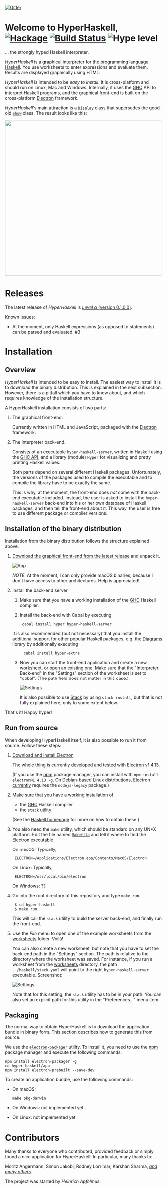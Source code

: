 [![Gitter](https://img.shields.io/gitter/room/HyperHaskell/Lobby.svg)](https://gitter.im/HyperHaskell/Lobby)

# Welcome to HyperHaskell, [![Hackage](https://img.shields.io/hackage/v/hyper-haskell-server.svg)](https://hackage.haskell.org/package/hyper-haskell-server) [![Build Status](https://travis-ci.org/HeinrichApfelmus/hyper-haskell.svg?branch=master)](http://travis-ci.org/HeinrichApfelmus/hyper-haskell) ![Hype level](https://img.shields.io/badge/hype-level_%CE%B1-ee40bb.svg)


… the strongly hyped Haskell interpreter.

*HyperHaskell* is a graphical interpreter for the programming language [Haskell][]. You use worksheets to enter expressions and evaluate them. Results are displayed graphically using HTML.

*HyperHaskell* is intended to be *easy to install*. It is cross-platform and should run on Linux, Mac and Windows. Internally, it uses the [GHC][] API to interpret Haskell programs, and the graphical front-end is built on the cross-platform [Electron][] framework.

*HyperHaskell*'s main attraction is a [`Display`][display] class that supersedes the good old [`Show`][show] class. The result looks like this:

  <img src="docs/screenshots/worksheet-diagrams.png" height="500">

# Releases

The latest release of *HyperHaskell* is [*Level α* (version 0.1.0.0)](../../releases/tag/v0.1.0.0).

Known Issues:

* At the moment, only Haskell expressions (as opposed to statements) can be parsed and evaluated. #3

  [haskell]: https://haskell.org
  [show]: http://hackage.haskell.org/package/base/docs/Prelude.html#t:Show
  [display]: https://hackage.haskell.org/package/hyper/docs/Hyper.html#t:Display
  [ghc]: https://www.haskell.org/ghc/
  [electron]: http://electron.atom.io/
  [stack]: https://www.haskellstack.org
  [release]: ../../releases

# Installation
## Overview

*HyperHaskell* is intended to be easy to install. The easiest way to install it is to download the binary distribution. This is explained in the next subsection. However, there is a pitfall which you have to know about, and which requires knowledge of the installation structure.

A HyperHaskell installation consists of two parts:

1. The graphical front-end.

    Currently written in HTML and JavaScript, packaged with the [Electron][] framework.

2. The interpreter back-end.

    Consists of an executable `hyper-haskell-server`,
    written in Haskell using the [GHC API][ghc],
    and a library (module) `Hyper` for visualizing and pretty printing Haskell values.

    Both parts depend on several different Haskell packages.
    Unfortunately, the versions of the packages used to compile the executable
    and to compile the library have to be exactly the same.

    This is why, at the moment,
    the front-end does *not* come with the back-end executable included.
    Instead, the user is asked to install the `hyper-haskell-server` back-end
    into his or her own database of Haskell packages,
    and then tell the front-end about it.
    This way, the user is free to use different package or compiler versions.

## Installation of the binary distribution

Installation from the binary distribution follows the structure explained above.

1. [Download the graphical front-end from the latest release][release] and unpack it.

    ![App](docs/screenshots/app-osx.png)

    *NOTE*: At the moment, I can only provide macOS binaries, because I don't have access to other architectures. Help is appreciated!

2. Install the back-end server

    1. Make sure that you have a working installation of the [GHC][] Haskell compiler.

    2. Install the back-end with Cabal by executing

            cabal install hyper hyper-haskell-server

      It is also recommended (but not necessary) that you install the additional
      support for other popular Haskell packages, e.g. the [Diagrams][] library by
      additionally executing

            cabal install hyper-extra

    3. Now you can start the front-end application and create a new worksheet, or open an existing one. Make sure that the "Interpreter Back-end" in the "Settings" section of the worksheet is set to "cabal". (The path field does not matter in this case.)

        ![Settings](docs/screenshots/settings-back-end-cabal.png)

        It is also possible to use [Stack][] by using `stack install`, but that is not fully explained here, only to some extent below.

That's it! Happy hyper!

  [diagrams]: https://github.com/diagrams

## Run from source

When developing HyperHaskell itself, it is also possible to run it from source. Follow these steps:

1. [Download and install Electron](http://electron.atom.io/releases/)

    The whole thing is currently developed and tested with Electron v1.4.13.
    
    (If you use the [npm][] package manager, you can install with `npm install electron@1.4.13 -g`.
    On Debian-based Linux distributions, Electron [currently](https://github.com/electron-userland/electron-prebuilt/issues/70#issuecomment-192520913) requires the `nodejs-legacy` package.)

2. Make sure that you have a working installation of
    * the [GHC][] Haskell compiler
    * the [`stack`][stack] utility

    (See the [Haskell homepage][haskell] for more on how to obtain these.)

3. You also need the `make` utility, which should be standard on any UN*X platform. Edit the file named [`Makefile`](Makefile) and tell it where to find the Electron executable

    On macOS: Typically,

        ELECTRON=/Applications/Electron.app/Contents/MacOS/Electron

    On Linux: Typically,
    
        ELECTRON=/usr/local/bin/electron

    On Windows: ??

4. Go into the root directory of this repository and type `make run`.

        $ cd hyper-haskell
        $ make run

    This will call the `stack` utility to build the server back-end,
    and finally run the front-end.

5. Use the *File* menu to open one of the example worksheets from the [worksheets](worksheets/) folder. Voilà!

    You can also create a new worksheet, but note that you have to set the back-end path in the "Settings" section. The path is relative to the directory where the worksheet was saved. For instance, if you run a worksheet from the [worksheets](worksheets/) directory, the path `../haskell/stack.yaml` will point to the right `hyper-haskell-server` executable. Screenshot:

    ![Settings](docs/screenshots/settings-back-end-stack.png)

    Note that for this setting, the `stack` utility has to be in your path. You can also set an explicit path for this utility in the "Preferences…" menu item.


## Packaging

The normal way to obtain HyperHaskell is to download the application bundle in binary form. This section describes how to generate this from source.

We use the [`electron-packager`][pkg] utility. To install it, you need to use the [npm][] package manager and execute the following commands:

    npm install electron-packager -g
    cd hyper-haskell/app
    npm install electron-prebuilt --save-dev

To create an application bundle, use the following commands:

  * On macOS:

        make pkg-darwin

  * On Windows: not implemented yet
  * On Linux: not implemented yet

  [npm]: https://www.npmjs.com/
  [pkg]: https://github.com/electron-userland/electron-packager



# Contributors

Many thanks to everyone who contributed, provided feedback or simply found a nice application for HyperHaskell! In particular, many thanks to:

Moritz Angermann, Simon Jakobi, Rodney Lorrimar, Karshan Sharma, [*and many others*](CONTRIBUTORS).

The project was started by *Heinrich Apfelmus*.
